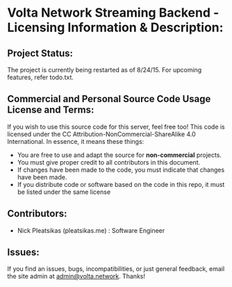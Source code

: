 # Volta Network Streaming Backend - Licensing Information & Description:

## Project Status:
The project is currently being restarted as of 8/24/15. For upcoming features, refer todo.txt.

## Commercial and Personal Source Code Usage License and Terms:
If you wish to use this source code for this server, feel free too! This code is licensed under the CC Attribution-NonCommercial-ShareAlike 4.0 International. In essence, it means these things:

- You are free to use and adapt the source for **non-commercial** projects.
- You must give proper credit to all contributors in this document.
- If changes have been made to the code, you must indicate that changes have been made.
- If you distribute code or software based on the code in this repo, it must be listed under the same license

## Contributors:
- Nick Pleatsikas (pleatsikas.me) : Software Engineer

## Issues:
If you find an issues, bugs, incompatibilities, or just general feedback, email the site admin at
admin@volta.network. Thanks!